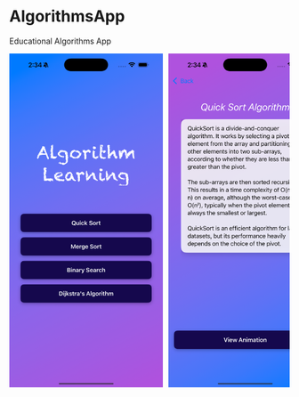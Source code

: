 # AlgorithmsApp
Educational Algorithms App



<div style="display: flex; overflow-x: auto; white-space: nowrap;">
  <img src="Screens/Simulator Screenshot - iPhone 16 Pro Max - 2025-03-05 at 14.34.28.png" width="300" height="600" style="margin-right: 10px;">
  <img src="Screens/Simulator Screenshot - iPhone 16 Pro Max - 2025-03-05 at 14.34.38.png" width="300" height="600" style="margin-right: 10px;">
  <img src="Screens/Simulator Screenshot - iPhone 16 Pro Max - 2025-03-05 at 14.34.43.png" width = "300" height = "600" style="margin-right: 10px;">
  <img src="Screens/Simulator Screenshot - iPhone 16 Pro Max - 2025-03-05 at 14.34.48.png" width = "300" height = "600" style="margin-right: 10px;">
  <img src="Screens/Simulator Screenshot - iPhone 16 Pro Max - 2025-03-05 at 14.34.54.png" width = "300" height = "600" style="margin-right: 10px;">
  <img src="Screens/Simulator Screenshot - iPhone 16 Pro Max - 2025-03-05 at 14.35.01.png" width = "300" height = "600" style="margin-right: 10px;">
  <img src="Screens/Simulator Screenshot - iPhone 16 Pro Max - 2025-03-05 at 14.35.06.png" width = "300" height = "600" style="margin-right: 10px;">
  

</div>



